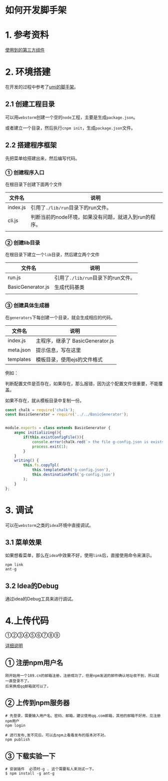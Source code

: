 # 如何开发脚手架







# 1. 参考资料

[使用到的第三方组件](modules.md)



# 2. 环境搭建

在开发的过程中参考了[umi的脚手架](https://github.com/umijs/create-umi)。



## 2.1 创建工程目录

可以用`webstorm`创建一个空的`node`工程，主要是生成`package.json`。

或者建立一个目录，然后执行`cnpm init`，生成`package.json`文件。



## 2.2 搭建程序框架

先把菜单给搭建出来，然后编写代码。



### ① 创建程序入口

在根目录下创建下面两个文件

| 文件名   | 说明                                                  |
| -------- | ----------------------------------------------------- |
| index.js | 引用了`./lib/run`目录下的run文件。                    |
| cli.js   | 判断当前的node环境，如果没有问题，就进入到run的程序。 |
|          |                                                       |



### ② 创建lib目录

在根目录下建立一个`lib`目录，然后建立两个文件

| 文件名            | 说明                               |
| ----------------- | ---------------------------------- |
| run.js            | 引用了`./lib/run`目录下的run文件。 |
| BasicGenerator.js | 生成代码基类                       |
|                   |                                    |



### ③ 创建具体生成器

在`generators`下每创建一个目录，就会生成相应的代码。



| 文件名    | 说明                             |
| --------- | -------------------------------- |
| index.js  | 主程序，继承了 BasicGenerator.js |
| meta.json | 提示信息，写在这里               |
| templates | 模板目录，使用ejs的文件格式      |

例如：

判断配置文件是否存在，如果存在，那么报错，因为这个配置文件很重要，不能覆盖。

如果不存在，就从模板目录中复制一份。

```js
const chalk = require('chalk');
const BasicGenerator = require('../../BasicGenerator');


module.exports = class extends BasicGenerator {
    async initializing(){
        if(this.existConfigFile()){
            console.error(chalk.red(`> the file g-config.json is exists,you need to delete it manually `));
            process.exit(1);
        }
    }
    writing() {
        this.fs.copyTpl(
            this.templatePath('g-config.json'),
            this.destinationPath('g-config.json')
        );
    }
};

```



# 3. 调试

可以在`webstorm`之类的`idea`环境中直接调试。



## 3.1 菜单效果

如果想看菜单，那么在`idea`中效果不好，使用`link`后，直接使用命令来演示。

```shell
npm link
ant-g
```



## 3.2 Idea的Debug

通过idea的Debug工具来进行调试。





# 4.上传代码

①②③④⑤⑥⑦⑧⑨

[详细说明](https://github.com/fanhualei/donghai-cli/blob/master/docs/cli.md)

## ① 注册npm用户名

```
刚开始用一个189.cn的邮箱注册，注册成功了，但是npm发送的邮件确认地址收不到，所以就一直登录不了。
后来换成qq邮箱就可以了。
```



## ② 上传到npm服务器

```shell
# 先登录，需要输入用户名、密码、邮箱，建议使用qq.com邮箱，其他的邮箱不好用，见注册npm用户
npm login

# 进行发布,发不完后，可以去npm上看看发布的版本对不对。
npm publish
```



## ③ 下载实验一下

```
# 安装插件  必须时-g . 这个需要有人来测试一下。
$ npm install -g ant-g


```





